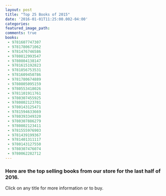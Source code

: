 ```yaml
---
layout: post
title: "Top 25 Books of 2015"
date: '2016-01-01T11:25:00.002-04:00'
categories:
featured_image_path:
comments: true
books:
 - 9781607747307
 - 9781780671062
 - 9781476746586
 - 9780812993547
 - 9780804138147
 - 9781615192823
 - 9781856753531
 - 9781609450786
 - 9781780674889
 - 9780805095159
 - 9780553418026
 - 9781101911761
 - 9780307455925
 - 9780802123701
 - 9780143125471
 - 9781594633669
 - 9780393349320
 - 9780307886279
 - 9780802123411
 - 9781555976903
 - 9781439199367
 - 9781401311117
 - 9780143127550
 - 9780307476074
 - 9780062282712
---
```

### Here are the top selling books from our store for the last half of 2016.

Click on any title for more information or to buy.